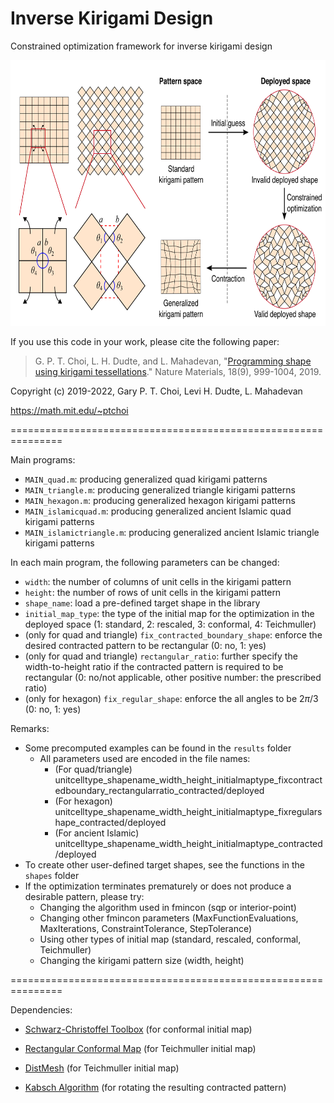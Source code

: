 # Inverse Kirigami Design
Constrained optimization framework for inverse kirigami design

<img src = "https://github.com/garyptchoi/inverse-kirigami-design/blob/main/inverse-kirigami-design.png" width="680" height="425" />

If you use this code in your work, please cite the following paper:

> G. P. T. Choi, L. H. Dudte, and L. Mahadevan, 
"[Programming shape using kirigami tessellations](https://doi.org/10.1038/s41563-019-0452-y)." Nature Materials, 18(9), 999-1004, 2019.

Copyright (c) 2019-2022, Gary P. T. Choi, Levi H. Dudte, L. Mahadevan

https://math.mit.edu/~ptchoi

===============================================================

Main programs:
* `MAIN_quad.m`: producing generalized quad kirigami patterns
* `MAIN_triangle.m`: producing generalized triangle kirigami patterns
* `MAIN_hexagon.m`: producing generalized hexagon kirigami patterns
* `MAIN_islamicquad.m`: producing generalized ancient Islamic quad kirigami patterns
* `MAIN_islamictriangle.m`: producing generalized ancient Islamic triangle kirigami patterns

In each main program, the following parameters can be changed:
* `width`: the number of columns of unit cells in the kirigami pattern
* `height`: the number of rows of unit cells in the kirigami pattern
* `shape_name`: load a pre-defined target shape in the library
* `initial_map_type`: the type of the initial map for the optimization in the deployed space (1: standard, 2: rescaled, 3: conformal, 4: Teichmuller)
* (only for quad and triangle) `fix_contracted_boundary_shape`: enforce the desired contracted pattern to be rectangular (0: no, 1: yes)
* (only for quad and triangle) `rectangular_ratio`: further specify the width-to-height ratio if the contracted pattern is required to be rectangular (0:  no/not applicable, other positive number: the prescribed ratio)
* (only for hexagon) `fix_regular_shape`: enforce the all angles to be $2\pi/3$ (0: no, 1: yes)


Remarks:
* Some precomputed examples can be found in the `results` folder
  * All parameters used are encoded in the file names:
     * (For quad/triangle) unitcelltype_shapename_width_height_initialmaptype_fixcontractedboundary_rectangularratio_contracted/deployed
     * (For hexagon) unitcelltype_shapename_width_height_initialmaptype_fixregularshape_contracted/deployed
     * (For ancient Islamic) unitcelltype_shapename_width_height_initialmaptype_contracted/deployed
* To create other user-defined target shapes, see the functions in the `shapes` folder 
* If the optimization terminates prematurely or does not produce a desirable pattern, please try:
  * Changing the algorithm used in fmincon (sqp or interior-point)
  * Changing other fmincon parameters (MaxFunctionEvaluations, MaxIterations, ConstraintTolerance, StepTolerance)
  * Using other types of initial map (standard, rescaled, conformal, Teichmuller)
  * Changing the kirigami pattern size (width, height)
  
===============================================================

Dependencies:

* [Schwarz-Christoffel Toolbox](https://github.com/tobydriscoll/sc-toolbox) (for conformal initial map)

* [Rectangular Conformal Map](https://github.com/garyptchoi/rectangular-conformal-map) (for Teichmuller initial map)

* [DistMesh](http://persson.berkeley.edu/distmesh/) (for Teichmuller initial map)

* [Kabsch Algorithm](https://www.mathworks.com/matlabcentral/fileexchange/25746-kabsch-algorithm) (for rotating the resulting contracted pattern)
